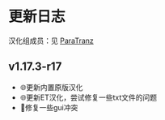 # 更新日志

汉化组成员：见 [ParaTranz](https://paratranz.cn/projects/5342/members)

## v1.17.3-r17

- 🌐更新内置原版汉化
- 🌐更新ET汉化，尝试修复一些txt文件的问题
- 🔧修复一些gui冲突
